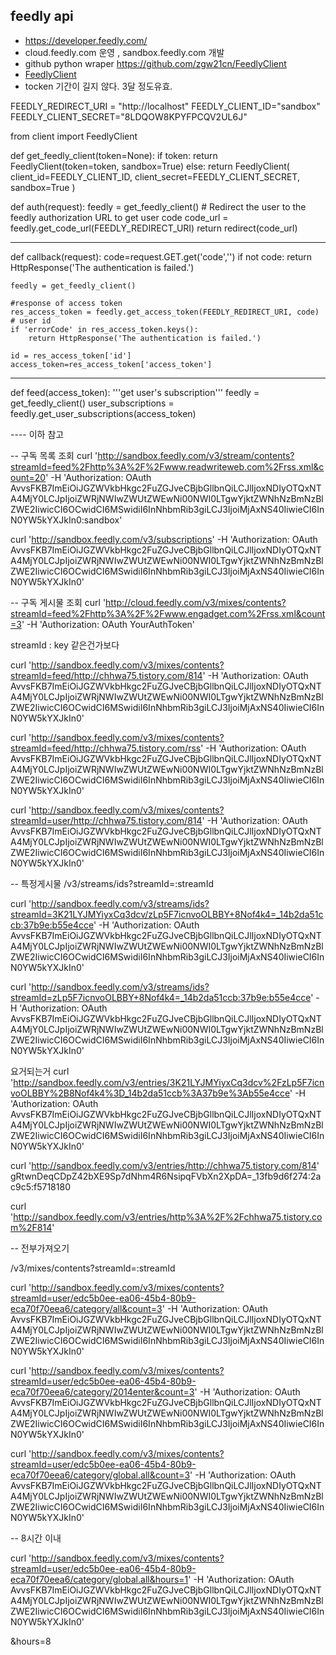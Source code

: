 ## feedly api
- https://developer.feedly.com/
- cloud.feedly.com 운영  , sandbox.feedly.com 개발
- github python wraper https://github.com/zgw21cn/FeedlyClient
- [FeedlyClient](https://github.com/zgw21cn/FeedlyClient/blob/master/client.py)
- tocken 기간이 길지 않다. 3달 정도유효.

FEEDLY_REDIRECT_URI = "http://localhost"
FEEDLY_CLIENT_ID="sandbox"
FEEDLY_CLIENT_SECRET="8LDQOW8KPYFPCQV2UL6J"

from client import FeedlyClient

def get_feedly_client(token=None):
    if token:
        return FeedlyClient(token=token, sandbox=True)
    else:
        return FeedlyClient(
                            client_id=FEEDLY_CLIENT_ID,
                            client_secret=FEEDLY_CLIENT_SECRET,
                            sandbox=True
        )


def auth(request):
    feedly = get_feedly_client()
    # Redirect the user to the feedly authorization URL to get user code
    code_url = feedly.get_code_url(FEEDLY_REDIRECT_URI)
    return redirect(code_url)

------------

def callback(request):
    code=request.GET.get('code','')
    if not code:
        return HttpResponse('The authentication is failed.')

    feedly = get_feedly_client()

    #response of access token
    res_access_token = feedly.get_access_token(FEEDLY_REDIRECT_URI, code)
    # user id
    if 'errorCode' in res_access_token.keys():
        return HttpResponse('The authentication is failed.')

    id = res_access_token['id']
    access_token=res_access_token['access_token']

------------------
def feed(access_token):
    '''get user's subscription'''
    feedly = get_feedly_client()
    user_subscriptions = feedly.get_user_subscriptions(access_token)
    
    
    
---- 이하 참고 
    

-- 구독 목록 조회
curl 'http://sandbox.feedly.com/v3/stream/contents?streamId=feed%2Fhttp%3A%2F%2Fwww.readwriteweb.com%2Frss.xml&count=20' -H 'Authorization: OAuth AvvsFKB7ImEiOiJGZWVkbHkgc2FuZGJveCBjbGllbnQiLCJlIjoxNDIyOTQxNTA4MjY0LCJpIjoiZWRjNWIwZWUtZWEwNi00NWI0LTgwYjktZWNhNzBmNzBlZWE2IiwicCI6OCwidCI6MSwidiI6InNhbmRib3giLCJ3IjoiMjAxNS40IiwieCI6InN0YW5kYXJkIn0:sandbox'

curl 'http://sandbox.feedly.com/v3/subscriptions' -H 'Authorization: OAuth AvvsFKB7ImEiOiJGZWVkbHkgc2FuZGJveCBjbGllbnQiLCJlIjoxNDIyOTQxNTA4MjY0LCJpIjoiZWRjNWIwZWUtZWEwNi00NWI0LTgwYjktZWNhNzBmNzBlZWE2IiwicCI6OCwidCI6MSwidiI6InNhbmRib3giLCJ3IjoiMjAxNS40IiwieCI6InN0YW5kYXJkIn0'



-- 구독 게시물 조회
curl 'http://cloud.feedly.com/v3/mixes/contents?streamId=feed%2Fhttp%3A%2F%2Fwww.engadget.com%2Frss.xml&count=3' -H 'Authorization: OAuth YourAuthToken'

streamId  : key 같은건가보다

curl 'http://sandbox.feedly.com/v3/mixes/contents?streamId=feed/http://chhwa75.tistory.com/814' -H 'Authorization: OAuth AvvsFKB7ImEiOiJGZWVkbHkgc2FuZGJveCBjbGllbnQiLCJlIjoxNDIyOTQxNTA4MjY0LCJpIjoiZWRjNWIwZWUtZWEwNi00NWI0LTgwYjktZWNhNzBmNzBlZWE2IiwicCI6OCwidCI6MSwidiI6InNhbmRib3giLCJ3IjoiMjAxNS40IiwieCI6InN0YW5kYXJkIn0'

curl 'http://sandbox.feedly.com/v3/mixes/contents?streamId=feed/http://chhwa75.tistory.com/rss' -H 'Authorization: OAuth AvvsFKB7ImEiOiJGZWVkbHkgc2FuZGJveCBjbGllbnQiLCJlIjoxNDIyOTQxNTA4MjY0LCJpIjoiZWRjNWIwZWUtZWEwNi00NWI0LTgwYjktZWNhNzBmNzBlZWE2IiwicCI6OCwidCI6MSwidiI6InNhbmRib3giLCJ3IjoiMjAxNS40IiwieCI6InN0YW5kYXJkIn0'


curl 'http://sandbox.feedly.com/v3/mixes/contents?streamId=user/http://chhwa75.tistory.com/814' -H 'Authorization: OAuth AvvsFKB7ImEiOiJGZWVkbHkgc2FuZGJveCBjbGllbnQiLCJlIjoxNDIyOTQxNTA4MjY0LCJpIjoiZWRjNWIwZWUtZWEwNi00NWI0LTgwYjktZWNhNzBmNzBlZWE2IiwicCI6OCwidCI6MSwidiI6InNhbmRib3giLCJ3IjoiMjAxNS40IiwieCI6InN0YW5kYXJkIn0'


-- 특정게시물
/v3/streams/ids?streamId=:streamId

curl 'http://sandbox.feedly.com/v3/streams/ids?streamId=3K21LYJMYiyxCq3dcv/zLp5F7icnvoOLBBY+8Nof4k4=_14b2da51ccb:37b9e:b55e4cce' -H 'Authorization: OAuth AvvsFKB7ImEiOiJGZWVkbHkgc2FuZGJveCBjbGllbnQiLCJlIjoxNDIyOTQxNTA4MjY0LCJpIjoiZWRjNWIwZWUtZWEwNi00NWI0LTgwYjktZWNhNzBmNzBlZWE2IiwicCI6OCwidCI6MSwidiI6InNhbmRib3giLCJ3IjoiMjAxNS40IiwieCI6InN0YW5kYXJkIn0'

curl 'http://sandbox.feedly.com/v3/streams/ids?streamId=zLp5F7icnvoOLBBY+8Nof4k4=_14b2da51ccb:37b9e:b55e4cce' -H 'Authorization: OAuth AvvsFKB7ImEiOiJGZWVkbHkgc2FuZGJveCBjbGllbnQiLCJlIjoxNDIyOTQxNTA4MjY0LCJpIjoiZWRjNWIwZWUtZWEwNi00NWI0LTgwYjktZWNhNzBmNzBlZWE2IiwicCI6OCwidCI6MSwidiI6InNhbmRib3giLCJ3IjoiMjAxNS40IiwieCI6InN0YW5kYXJkIn0'

요거되는거
curl 'http://sandbox.feedly.com/v3/entries/3K21LYJMYiyxCq3dcv%2FzLp5F7icnvoOLBBY%2B8Nof4k4%3D_14b2da51ccb%3A37b9e%3Ab55e4cce' -H 'Authorization: OAuth AvvsFKB7ImEiOiJGZWVkbHkgc2FuZGJveCBjbGllbnQiLCJlIjoxNDIyOTQxNTA4MjY0LCJpIjoiZWRjNWIwZWUtZWEwNi00NWI0LTgwYjktZWNhNzBmNzBlZWE2IiwicCI6OCwidCI6MSwidiI6InNhbmRib3giLCJ3IjoiMjAxNS40IiwieCI6InN0YW5kYXJkIn0'

curl 'http://sandbox.feedly.com/v3/entries/http://chhwa75.tistory.com/814'
gRtwnDeqCDpZ42bXE9Sp7dNhm4R6NsipqFVbXn2XpDA=_13fb9d6f274:2ac9c5:f5718180

curl 'http://sandbox.feedly.com/v3/entries/http%3A%2F%2Fchhwa75.tistory.com%2F814'

-- 전부가져오기

/v3/mixes/contents?streamId=:streamId

curl 'http://sandbox.feedly.com/v3/mixes/contents?streamId=user/edc5b0ee-ea06-45b4-80b9-eca70f70eea6/category/all&count=3' -H 'Authorization: OAuth AvvsFKB7ImEiOiJGZWVkbHkgc2FuZGJveCBjbGllbnQiLCJlIjoxNDIyOTQxNTA4MjY0LCJpIjoiZWRjNWIwZWUtZWEwNi00NWI0LTgwYjktZWNhNzBmNzBlZWE2IiwicCI6OCwidCI6MSwidiI6InNhbmRib3giLCJ3IjoiMjAxNS40IiwieCI6InN0YW5kYXJkIn0'

curl 'http://sandbox.feedly.com/v3/mixes/contents?streamId=user/edc5b0ee-ea06-45b4-80b9-eca70f70eea6/category/2014enter&count=3' -H 'Authorization: OAuth AvvsFKB7ImEiOiJGZWVkbHkgc2FuZGJveCBjbGllbnQiLCJlIjoxNDIyOTQxNTA4MjY0LCJpIjoiZWRjNWIwZWUtZWEwNi00NWI0LTgwYjktZWNhNzBmNzBlZWE2IiwicCI6OCwidCI6MSwidiI6InNhbmRib3giLCJ3IjoiMjAxNS40IiwieCI6InN0YW5kYXJkIn0'

curl 'http://sandbox.feedly.com/v3/mixes/contents?streamId=user/edc5b0ee-ea06-45b4-80b9-eca70f70eea6/category/global.all&count=3' -H 'Authorization: OAuth AvvsFKB7ImEiOiJGZWVkbHkgc2FuZGJveCBjbGllbnQiLCJlIjoxNDIyOTQxNTA4MjY0LCJpIjoiZWRjNWIwZWUtZWEwNi00NWI0LTgwYjktZWNhNzBmNzBlZWE2IiwicCI6OCwidCI6MSwidiI6InNhbmRib3giLCJ3IjoiMjAxNS40IiwieCI6InN0YW5kYXJkIn0'

-- 8시간 이내

curl 'http://sandbox.feedly.com/v3/mixes/contents?streamId=user/edc5b0ee-ea06-45b4-80b9-eca70f70eea6/category/global.all&hours=1' -H 'Authorization: OAuth AvvsFKB7ImEiOiJGZWVkbHkgc2FuZGJveCBjbGllbnQiLCJlIjoxNDIyOTQxNTA4MjY0LCJpIjoiZWRjNWIwZWUtZWEwNi00NWI0LTgwYjktZWNhNzBmNzBlZWE2IiwicCI6OCwidCI6MSwidiI6InNhbmRib3giLCJ3IjoiMjAxNS40IiwieCI6InN0YW5kYXJkIn0'

&hours=8
